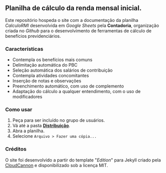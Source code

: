 ## Planilha de cálculo da renda mensal inicial.

Este repositório hospeda o site com a documentação da planilha *CalculoRMI* desenvolvida em *Google Sheets* pela **Contadoria**, organização criada no *Github* para o desenvolvimento de ferramentas de cálculo de benefícios previdenciários.

### Características

* Contempla os benefícios mais comuns
* Delimitação automática do PBC
* Seleção automática dos salários de contribuição
* Contempla atividades concomitantes
* Inserção de notas e observações
* Preenchimento automático, com uso de complemento
* Adaptação do cálculo a qualquer entendimento, com o uso de modificadores

### Como usar

1. Peça para ser incluído no grupo de usuários.
2. Vá até a pasta **<a href="https://drive.google.com/drive/folders/0B2B1B7RRK5HmS0I2clRTTTJiMXc" target="_blank">Distribuição</a>**.
3. Abra a planilha.
4. Selecione `Arquivo > Fazer uma cópia...`

### Créditos

O site foi desenvolvido a partir do template "_Edition_" para Jekyll criado pela [CloudCannon](http://cloudcannon.com/) e disponibilizado sob a licença MIT.